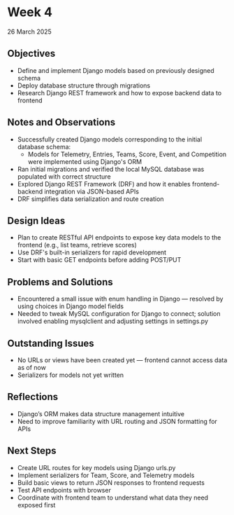 # Week 4
26 March 2025
## Objectives
* Define and implement Django models based on previously designed schema
* Deploy database structure through migrations
* Research Django REST framework and how to expose backend data to frontend
## Notes and Observations
* Successfully created Django models corresponding to the initial database schema:
  * Models for Telemetry, Entries, Teams, Score, Event, and Competition were implemented using Django's ORM
* Ran initial migrations and verified the local MySQL database was populated with correct structure
* Explored Django REST Framework (DRF) and how it enables frontend-backend integration via JSON-based APIs
* DRF simplifies data serialization and route creation
## Design Ideas
* Plan to create RESTful API endpoints to expose key data models to the frontend (e.g., list teams, retrieve scores)
* Use DRF's built-in serializers for rapid development
* Start with basic GET endpoints before adding POST/PUT
## Problems and Solutions
* Encountered a small issue with enum handling in Django — resolved by using choices in Django model fields
* Needed to tweak MySQL configuration for Django to connect; solution involved enabling mysqlclient and adjusting settings in settings.py
## Outstanding Issues
* No URLs or views have been created yet — frontend cannot access data as of now
* Serializers for models not yet written
## Reflections
* Django’s ORM makes data structure management intuitive
* Need to improve familiarity with URL routing and JSON formatting for APIs
## Next Steps
* Create URL routes for key models using Django urls.py
* Implement serializers for Team, Score, and Telemetry models
* Build basic views to return JSON responses to frontend requests
* Test API endpoints with browser
* Coordinate with frontend team to understand what data they need exposed first
